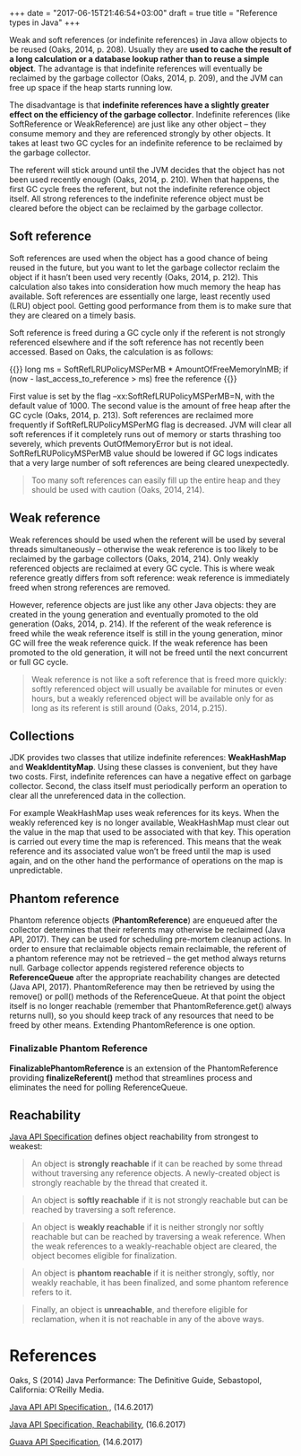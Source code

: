 +++
date = "2017-06-15T21:46:54+03:00"
draft = true
title = "Reference types in Java"
+++

Weak and soft references (or indefinite references) in Java allow objects to be reused (Oaks, 2014, p. 208). Usually they are **used to cache the result of a long calculation or a database lookup rather than to reuse a simple object**. The advantage is that indefinite references will eventually be reclaimed by the garbage collector (Oaks, 2014, p. 209), and the JVM can free up space if the heap starts running low. 

The disadvantage is that **indefinite references have a slightly greater effect on the efficiency of the garbage collector**. Indefinite references (like SoftReference<T> or WeakReference<T>) are just like any other object – they consume memory and they are referenced strongly by other objects. It takes at least two GC cycles for an indefinite reference to be reclaimed by the garbage collector. 

The referent will stick around until the JVM decides that the object has not been used recently enough (Oaks, 2014, p. 210). When that happens, the first GC cycle frees the referent, but not the indefinite reference object itself. All strong references to the indefinite reference object must be cleared before the object can be reclaimed by the garbage collector.

## Soft reference

Soft references are used when the object has a good chance of being reused in the future, but you want to let the garbage collector reclaim the object if it hasn’t been used very recently (Oaks, 2014, p. 212). This calculation also takes into consideration how much memory the heap has available. Soft references are essentially one large, least recently used (LRU) object pool. Getting good performance from them is to make sure that they are cleared on a timely basis.

Soft reference is freed during a GC cycle only if the referent is not strongly referenced elsewhere and if the soft reference has not recently been accessed. Based on Oaks, the calculation is as follows:

{{<highlight java>}}
long ms = SoftRefLRUPolicyMSPerMB * AmountOfFreeMemoryInMB;
if (now - last_access_to_reference > ms)
    free the reference
{{</highlight>}}

First value is set by the flag –xx:SoftRefLRUPolicyMSPerMB=N, with the default value of 1000. The second value is the amount of free heap after the GC cycle (Oaks, 2014, p. 213). Soft references are reclaimed more frequently if SoftRefLRUPolicyMSPerMG flag is decreased. JVM will clear all soft references if it completely runs out of memory or starts thrashing too severely, which prevents OutOfMemoryError but is not ideal. SoftRefLRUPolicyMSPerMB value should be lowered if GC logs indicates that a very large number of soft references are being cleared unexpectedly.

> Too many soft references can easily fill up the entire heap and they should be used with caution (Oaks, 2014, 214).

## Weak reference

Weak references should be used when the referent will be used by several threads simultaneously – otherwise the weak reference is too likely to be reclaimed by the garbage collectors (Oaks, 2014, 214). Only weakly referenced objects are reclaimed at every GC cycle. This is where weak reference greatly differs from soft reference: weak reference is immediately freed when strong references are removed.

However, reference objects are just like any other Java objects: they are created in the young generation and eventually promoted to the old generation (Oaks, 2014, p. 214). If the referent of the weak reference is freed while the weak reference itself is still in the young generation, minor GC will free the weak reference quick. If the weak reference has been promoted to the old generation, it will not be freed until the next concurrent or full GC cycle.

> Weak reference is not like a soft reference that is freed more quickly: softly referenced object will usually be available for minutes or even hours, but a weakly referenced object will be available only for as long as its referent is still around (Oaks, 2014, p.215).

## Collections

JDK provides two classes that utilize indefinite references: **WeakHashMap** and **WeakIdentityMap**. Using these classes is convenient, but they have two costs. First, indefinite references can have a negative effect on garbage collector. Second, the class itself must periodically perform an operation to clear all the unreferenced data in the collection.

For example WeakHashMap uses weak references for its keys. When the weakly referenced key is no longer available, WeakHashMap must clear out the value in the map that used to be associated with that key. This operation is carried out every time the map is referenced. This means that the weak reference and its associated value won’t be freed until the map is used again, and on the other hand the performance of operations on the map is unpredictable.

## Phantom reference 

Phantom reference objects (**PhantomReference<T>**) are enqueued after the collector determines that their referents may otherwise be reclaimed (Java API, 2017). They can be used for scheduling pre-mortem cleanup actions. In order to ensure that reclaimable objects remain reclaimable, the referent of a phantom reference may not be retrieved – the get method always returns null. Garbage collector appends registered reference objects to **ReferenceQueue<T>** after the appropriate reachability changes are detected (Java API, 2017). PhantomReference may then be retrieved by using the remove() or poll() methods of the ReferenceQueue. At that point the object itself is no longer reachable (remember that PhantomReference.get() always returns null), so you should keep track of any resources that need to be freed by other means. Extending PhantomReference is one option.

### Finalizable Phantom Reference

**FinalizablePhantomReference<T>** is an extension of the PhantomReference<T> providing **finalizeReferent()** method that streamlines process and eliminates the need for polling ReferenceQueue<T>.

## Reachability

[Java API Specification](https://docs.oracle.com/javase/7/docs/api/java/lang/ref/package-summary.html#reachability) defines object reachability from strongest to weakest:

> An object is **strongly reachable** if it can be reached by some thread without traversing any reference objects. A newly-created object is strongly reachable by the thread that created it.

> An object is **softly reachable** if it is not strongly reachable but can be reached by traversing a soft reference.

> An object is **weakly reachable** if it is neither strongly nor softly reachable but can be reached by traversing a weak reference. When the weak references to a weakly-reachable object are cleared, the object becomes eligible for finalization.

> An object is **phantom reachable** if it is neither strongly, softly, nor weakly reachable, it has been finalized, and some phantom reference refers to it.

> Finally, an object is **unreachable**, and therefore eligible for reclamation, when it is not reachable in any of the above ways.

# References 

Oaks, S (2014) Java Performance: The Definitive Guide, Sebastopol, California: O’Reilly Media.

[Java API API Specification,](https://docs.oracle.com/javase/7/docs/api/java/lang/ref/package-summary.html), (14.6.2017)

[Java API Specification, Reachability](https://docs.oracle.com/javase/7/docs/api/java/lang/ref/package-summary.html#reachability), (16.6.2017)

[Guava API Specification](https://google.github.io/guava/releases/snapshot/api/docs/com/google/common/base/FinalizablePhantomReference.html), (14.6.2017)

